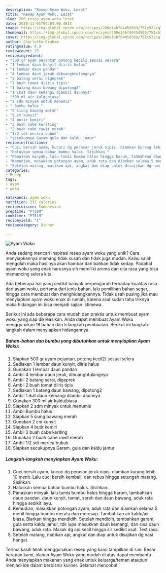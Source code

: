 ```yaml
---
description: "Resep Ayam Woku, Lezat"
title: "Resep Ayam Woku, Lezat"
slug: 200-resep-ayam-woku-lezat
date: 2020-11-01T06:04:00.461Z
image: https://img-global.cpcdn.com/recipes/200e14bf8445d509/751x532cq70/ayam-woku-foto-resep-utama.jpg
thumbnail: https://img-global.cpcdn.com/recipes/200e14bf8445d509/751x532cq70/ayam-woku-foto-resep-utama.jpg
cover: https://img-global.cpcdn.com/recipes/200e14bf8445d509/751x532cq70/ayam-woku-foto-resep-utama.jpg
author: Charlotte Graham
ratingvalue: 4.9
reviewcount: 15
recipeingredient:
- "500 gr ayam pejantan potong kecil2 sesuai selera"
- "1 lembar daun kunyit diiris halus"
- "1 lembar daun pandan"
- "4 lembar daun jeruk dibuangbtulangnya"
- "2 batang serai digeprek"
- "2 buah tomat diiris tipis"
- "1 batang daun bawang dipotong2"
- "1 ikat daun kemangi diambil daunnya"
- "300 ml air kaldubiasa"
- "2 sdm minyak untuk menumis"
- " Bumbu halus "
- "5 siung bawang merah"
- "2 cm kunyit"
- "4 butir kemiri"
- "3 buah cabe keriting"
- "2 buah cabe rawit merah"
- "1/2 sdt merica bubuk"
- "secukupnya Garam gula dan kaldu jamur"
recipeinstructions:
- "Cuci bersih ayam, kucuri dg perasan jeruk nipis, diamkan kurang lebih 10 menit. Lalu cuci bersih kembali, dan rebus hingga setengah matang. Sisihkan."
- "Haluskan semua bahan bumbu halus. Sisihkan."
- "Panaskan minyak, lalu tumis bumbu halus hingga harum, tambahkan daun pandan, daun kunyit, tomat, sereh dan daun bawang, aduk rata hingga sedikit layu."
- "Kemudian, masukkan potongan ayam, aduk rata dan diamkan selama 5 menit hingga bumbu merata dan meresap. Tambahkan air kaldu/air biasa. Biarkan hingga mendidih. Setelah mendidih, tambahkan garam, gula serta kaldu jamur, tdk lupa masukkan daun kemangi, dan sisa daun bawang, aduk rata. Masak dg api kecil hingga air sedikit asat. Test rasa."
- "Setelah matang, matikan api, angkat dan diap untuk disajikan dg nasi hangat."
categories:
- Resep
tags:
- ayam
- woku

katakunci: ayam woku 
nutrition: 237 calories
recipecuisine: Indonesian
preptime: "PT38M"
cooktime: "PT51M"
recipeyield: "1"
recipecategory: Dinner

---
```



![Ayam Woku](https://img-global.cpcdn.com/recipes/200e14bf8445d509/751x532cq70/ayam-woku-foto-resep-utama.jpg)

Anda sedang mencari inspirasi resep ayam woku yang unik? Cara menyiapkannya memang tidak susah dan tidak juga mudah. Kalau salah mengolah maka hasilnya akan hambar dan bahkan tidak sedap. Padahal ayam woku yang enak harusnya sih memiliki aroma dan cita rasa yang bisa memancing selera kita.

Ada beberapa hal yang sedikit banyak berpengaruh terhadap kualitas rasa dari ayam woku, pertama dari jenis bahan, lalu pemilihan bahan segar, hingga cara membuat dan menghidangkannya. Tidak usah pusing jika mau menyiapkan ayam woku enak di rumah, karena asal sudah tahu triknya maka hidangan ini bisa menjadi sajian istimewa.




Berikut ini ada beberapa cara mudah dan praktis untuk membuat ayam woku yang siap dikreasikan. Anda dapat membuat Ayam Woku menggunakan 18 bahan dan 5 langkah pembuatan. Berikut ini langkah-langkah dalam menyiapkan hidangannya.

<!--inarticleads1-->

##### Bahan-bahan dan bumbu yang dibutuhkan untuk menyiapkan Ayam Woku:

1. Siapkan 500 gr ayam pejantan, potong kecil2/ sesuai selera
1. Sediakan 1 lembar daun kunyit, diiris halus
1. Gunakan 1 lembar daun pandan
1. Ambil 4 lembar daun jeruk, dibuangbtulangnya
1. Ambil 2 batang serai, digeprek
1. Ambil 2 buah tomat diiris tipis
1. Sediakan 1 batang daun bawang, dipotong2
1. Ambil 1 ikat daun kemangi diambil daunnya
1. Gunakan 300 ml air kaldu/biasa
1. Siapkan 2 sdm minyak untuk menumis
1. Ambil  Bumbu halus :
1. Siapkan 5 siung bawang merah
1. Gunakan 2 cm kunyit
1. Siapkan 4 butir kemiri
1. Ambil 3 buah cabe keriting
1. Gunakan 2 buah cabe rawit merah
1. Ambil 1/2 sdt merica bubuk
1. Siapkan secukupnya Garam, gula dan kaldu jamur




<!--inarticleads2-->

##### Langkah-langkah menyiapkan Ayam Woku:

1. Cuci bersih ayam, kucuri dg perasan jeruk nipis, diamkan kurang lebih 10 menit. Lalu cuci bersih kembali, dan rebus hingga setengah matang. Sisihkan.
1. Haluskan semua bahan bumbu halus. Sisihkan.
1. Panaskan minyak, lalu tumis bumbu halus hingga harum, tambahkan daun pandan, daun kunyit, tomat, sereh dan daun bawang, aduk rata hingga sedikit layu.
1. Kemudian, masukkan potongan ayam, aduk rata dan diamkan selama 5 menit hingga bumbu merata dan meresap. Tambahkan air kaldu/air biasa. Biarkan hingga mendidih. Setelah mendidih, tambahkan garam, gula serta kaldu jamur, tdk lupa masukkan daun kemangi, dan sisa daun bawang, aduk rata. Masak dg api kecil hingga air sedikit asat. Test rasa.
1. Setelah matang, matikan api, angkat dan diap untuk disajikan dg nasi hangat.




Terima kasih telah menggunakan resep yang kami tampilkan di sini. Besar harapan kami, olahan Ayam Woku yang mudah di atas dapat membantu Anda menyiapkan makanan yang enak untuk keluarga/teman ataupun menjadi ide dalam berbisnis kuliner. Selamat mencoba!
